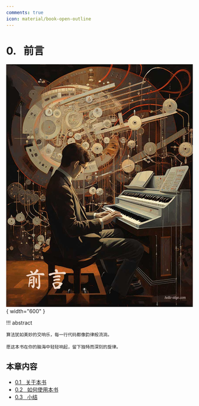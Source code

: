 ```yaml
---
comments: true
icon: material/book-open-outline
---
```


# 0. &nbsp; 前言

<div class="center-table" markdown>

![前言](../assets/covers/chapter_preface.jpg){ width="600" }

</div>

!!! abstract

    算法犹如美妙的交响乐，每一行代码都像韵律般流淌。
    
    愿这本书在你的脑海中轻轻响起，留下独特而深刻的旋律。

## 本章内容

- [0.1 &nbsp; 关于本书](https://www.hello-algo.com/chapter_preface/about_the_book/)
- [0.2 &nbsp; 如何使用本书](https://www.hello-algo.com/chapter_preface/suggestions/)
- [0.3 &nbsp; 小结](https://www.hello-algo.com/chapter_preface/summary/)
